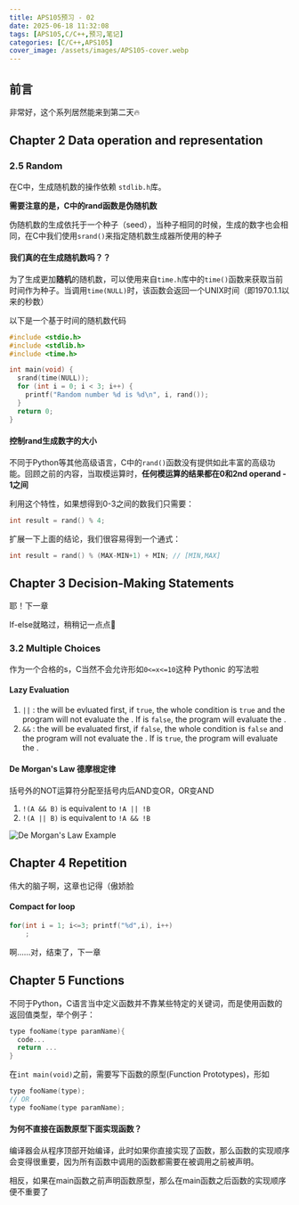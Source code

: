 ```yaml
---
title: APS105预习 - 02
date: 2025-06-18 11:32:08
tags: [APS105,C/C++,预习,笔记]
categories: [C/C++,APS105]
cover_image: /assets/images/APS105-cover.webp
---
```

## 前言

非常好，这个系列居然能来到第二天🔥

## Chapter 2 Data operation and representation

### 2.5 Random

在C中，生成随机数的操作依赖 `stdlib.h`库。

**需要注意的是，C中的rand函数是伪随机数**

伪随机数的生成依托于一个种子（seed），当种子相同的时候，生成的数字也会相同，在C中我们使用`srand()`来指定随机数生成器所使用的种子

#### 我们真的在生成随机数吗？？

为了生成更加**随机**的随机数，可以使用来自`time.h`库中的`time()`函数来获取当前时间作为种子。当调用`time(NULL)`时，该函数会返回一个UNIX时间（即1970.1.1以来的秒数）

以下是一个基于时间的随机数代码

``````c
#include <stdio.h>
#include <stdlib.h>
#include <time.h>

int main(void) {
  srand(time(NULL));
  for (int i = 0; i < 3; i++) {
    printf("Random number %d is %d\n", i, rand());
  }
  return 0;
}

``````

#### 控制rand生成数字的大小

不同于Python等其他高级语言，C中的`rand()`函数没有提供如此丰富的高级功能。回顾之前的内容，当取模运算时，**任何模运算的结果都在0和2nd operand - 1之间**

利用这个特性，如果想得到0-3之间的数我们只需要：

``````c
int result = rand() % 4;
``````

扩展一下上面的结论，我们很容易得到一个通式：

``````C
int result = rand() % (MAX-MIN+1) + MIN; // [MIN,MAX]
``````

## Chapter 3 Decision-Making Statements

耶！下一章

If-else就略过，稍稍记一点点🤏

### 3.2 Multiple Choices

作为一个合格的s，C当然不会允许形如`0<=x<=10`这种 Pythonic 的写法啦

#### Lazy Evaluation

1. **<LHS>** `||` **<RHS>**: the *<LHS>* will be evluated first, if `true`, the whole condition is `true` and the program will not evaluate the *<RHS>*. If *<LHS>* is `false`, the program will evaluate the *<RHS>*.
2. **<LHS>** `&&` **<RHS>**: the *<LHS>* will be evaluated first, if `false`, the whole condition is `false` and the program will not evaluate the *<RHS>*. If *<LHS>* is `true`, the program will evaluate the *<RHS>*.

#### De Morgan's Law 德摩根定律

括号外的NOT运算符分配至括号内后AND变OR，OR变AND

1. `!(A && B)` is equivalent to `!A || !B`
2. `!(A || B)` is equivalent to `!A && !B`

![De Morgan's Law Example](de-morgan-law-exp.png)

## Chapter 4 Repetition

伟大的脑子啊，这章也记得（傲娇脸

#### Compact for loop

``````C
for(int i = 1; i<=3; printf("%d",i), i++)
	;
``````

啊……对，结束了，下一章

## Chapter 5 Functions

不同于Python，C语言当中定义函数并不靠某些特定的关键词，而是使用函数的返回值类型，举个例子：

``````c
type fooName(type paramName){
  code...
  return ...
}
``````

在`int main(void)`之前，需要写下函数的原型(Function Prototypes)，形如

``````C
type fooName(type);
// OR
type fooName(type paramName);
``````

#### 为何不直接在函数原型下面实现函数？

编译器会从程序顶部开始编译，此时如果你直接实现了函数，那么函数的实现顺序会变得很重要，因为所有函数中调用的函数都需要在被调用之前被声明。

相反，如果在main函数之前声明函数原型，那么在main函数之后函数的实现顺序便不重要了
